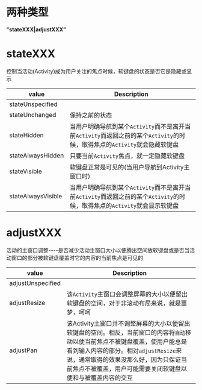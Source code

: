 # 两种类型

**"stateXXX|adjustXXX"**

# stateXXX

控制当活动(Activity)成为用户关注的焦点时候，软键盘的状态是否它是隐藏或显示

value              | Description
------------------ | ---------------------------------------------------------------------------------
stateUnspecified   |
stateUnchanged     | 保持之前的状态
stateHidden        | 当用户明确导航到某个`Activity`而不是离开当前`Activity`而返回之前的某个`Activity`的时候，取得焦点的`Activity`就会隐藏软键盘
stateAlwaysHidden  | 只要当前`Activity`焦点，就一定隐藏软键盘
stateVisible       | 软键盘正常是可见的(当用户导航到Activity主窗口时)
stateAlwaysVisible | 当用户明确导航到某个`Activity`而不是离开当前`Activity`而返回之前的某个`Activity`的时候，取得焦点的`Activity`就会显示软键盘

# adjustXXX

活动的主窗口调整----是否减少活动主窗口大小以便腾出空间放软键盘或是否当活动窗口的部分被软键盘覆盖时它的内容的当前焦点是可见的

value             | Description
----------------- | --------------------------------------------------------------------------------------------------------------------------------------------------
adjustUnspecified |
adjustResize      | 该`Activity`主窗口会调整屏幕的大小以便留出软键盘的空间，对于非滚动布局来说，就是噩梦，呵呵
adjustPan         | 该Activity主窗口并不调整屏幕的大小以便留出软键盘的空间。相反，当前窗口的内容将`自动`移动以便当前焦点不被键盘覆盖，使用户能总是看到输入内容的部分。相对`adjustResize`来说，通常取得的效果没那么好，因为只保证当前焦点不被覆盖，用户可能需要关闭软键盘以便和与被覆盖内容的交互
